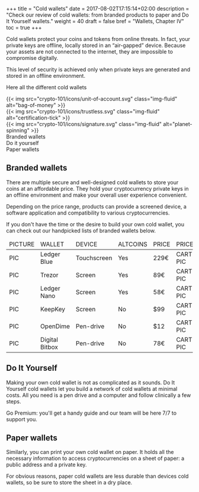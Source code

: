 +++
title = "Cold wallets"
date = 2017-08-02T17:15:14+02:00
description = "Check our review of cold wallets: from branded products to paper and Do It Yourself wallets."
weight = 40
draft = false
bref = "Wallets, Chapter IV"
toc = true
+++

Cold wallets protect your coins and tokens from online threats. In fact, your private keys are offline, locally stored in an “air-gapped” device. Because your assets are not connected to the internet, they are impossible to compromise digitally.

This level of security is achieved only when private keys are generated and stored in an offline environment.

Here all the different cold wallets


<div class="container">
  <div class="row">
    <div class="col">
     {{< img src="crypto-101/icons/unit-of-account.svg" class="img-fluid" alt="bag-of-money" >}}
    </div>
    <div class="col">
      {{< img src="crypto-101/icons/trustless.svg" class="img-fluid" alt="certification-tick" >}}
    </div>
    <div class="col">
      {{< img src="crypto-101/icons/signature.svg" class="img-fluid" alt="planet-spinning" >}}
    </div>
  </div>
   <div class="row">
    <div class="col">
      Branded wallets
    </div>
    <div class="col">
      Do it yourself
    </div>
    <div class="col">
      Paper wallets
    </div>
  </div>
</div>




## Branded wallets
There are multiple secure and well-designed cold wallets to store your coins at an affordable price. 
They hold your cryptocurrency private keys in an offline environment and make your overall user experience convenient.

Depending on the price range, products can provide a screened device, a software application and compatibility to various cryptocurrencies.

If you don't have the time or the desire to build your own cold wallet, you can check out our handpicked lists of branded wallets below.

<table class="table table-sm table-striped">
    <thead>
        <tr class="text-center font-weight-bold">
            <td>PICTURE</td>
            <td>WALLET</td>
            <td>DEVICE</td>
            <td>ALTCOINS</td>
            <td>PRICE</td>
            <td>PRICE</td>
        </tr>
    </thead>
    <tbody>
        <tr>
            <td>PIC</td>
            <td>Ledger Blue</td>
            <td>Touchscreen</td>
            <td>Yes</td>
            <td>229€</td>
            <td>CART PIC</td>
        </tr>
        <tr>
            <td>PIC</td>
            <td>Trezor</td>
            <td>Screen</td>
            <td>Yes</td>
            <td>89€</td>
            <td>CART PIC</td>
        </tr>
        <tr>
            <td>PIC</td>
            <td>Ledger Nano</td>
            <td>Screen</td>
            <td>Yes</td>
            <td>58€</td>
            <td>CART PIC</td>
        </tr>
         <tr>
            <td>PIC</td>
            <td>KeepKey</td>
            <td>Screen</td>
            <td>No</td>
            <td>$99</td>
            <td>CART PIC</td>
        </tr>
        <tr>
            <td>PIC</td>
            <td>OpenDime</td>
            <td>Pen-drive</td>
            <td>No</td>
            <td>$12</td>
            <td>CART PIC</td>
        </tr>
         <tr>
            <td>PIC</td>
            <td>Digital Bitbox</td>
            <td>Pen-drive</td>
            <td>No</td>
            <td>78€</td>
            <td>CART PIC</td>
        </tr>
    </tbody>
</table>




## Do It Yourself

Making your own cold wallet is not as complicated as it sounds. Do It Yourself cold wallets let you build a network of cold wallets at minimal costs. All you need is a pen drive and a computer and follow clinically a few steps. 

Go Premium: you'll get a handy guide and our team will be here 7/7 to support you.



## Paper wallets

Similarly, you can print your own cold wallet on paper. It holds all the necessary information to access cryptocurrencies on a sheet of paper: a public address and a private key.

For obvious reasons, paper cold wallets are less durable than devices cold wallets, so be sure to store the sheet in a dry place.




